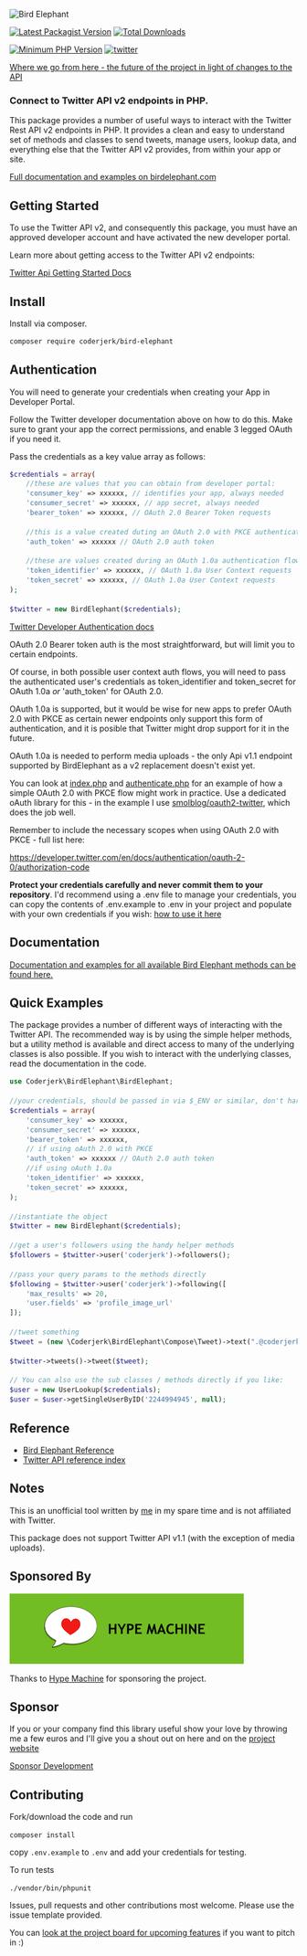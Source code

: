 <img src="https://birdelephant.com/logo-bird-elephant.svg" width="300px" alt=
"Bird Elephant">

[![Latest Packagist Version](https://img.shields.io/packagist/v/coderjerk/bird-elephant?logo=github&logoColor=white&style=flat-square)](https://packagist.org/packages/hubspot/api-client)  [![Total Downloads](https://img.shields.io/packagist/dt/coderjerk/bird-elephant.svg?logo=github&logoColor=white&style=flat-square)](https://packagist.org/packages/hubspot/api-client)

 [![Minimum PHP Version](https://img.shields.io/badge/php-%3E%3D%207.4-8892BF.svg)](https://php.net/) [![twitter](https://img.shields.io/twitter/follow/coderjerk?style=social)](https://twitter.com/coderjerk)



[Where we go from here - the future of the project in light of changes to the API](https://coderjerk.com/gifting-labour-to-big-business/)


### Connect to Twitter API v2 endpoints in PHP.

This package provides a number of useful ways to interact with the Twitter Rest API v2 endpoints in PHP. It provides a clean and easy to understand set of methods and classes to send tweets, manage users, lookup data, and everything else that the Twitter API v2 provides, from within your app or site.

[Full documentation and examples on birdelephant.com](https://birdelephant.com)

## Getting Started

To use the Twitter API v2, and consequently this package, you must have an approved developer account and have activated the new developer portal.

Learn more about getting access to the Twitter API v2 endpoints:

[Twitter Api Getting Started Docs](https://developer.twitter.com/en/docs/twitter-api/getting-started/guide)


## Install

Install via composer.

```bash
composer require coderjerk/bird-elephant
```

## Authentication

You will need to generate your credentials when creating your App in Developer Portal.

Follow the Twitter developer documentation above on how to do this. Make sure to grant your app the correct permissions, and enable 3 legged OAuth if you need it.

Pass the credentials as a key value array as follows:

```php
$credentials = array(
    //these are values that you can obtain from developer portal:
    'consumer_key' => xxxxxx, // identifies your app, always needed
    'consumer_secret' => xxxxxx, // app secret, always needed
    'bearer_token' => xxxxxx, // OAuth 2.0 Bearer Token requests

    //this is a value created duting an OAuth 2.0 with PKCE authentication flow:
    'auth_token' => xxxxxx // OAuth 2.0 auth token

    //these are values created during an OAuth 1.0a authentication flow to act ob behalf of other users, but these can also be obtained for your app from the developer portal in order to act on behalf of your app.
    'token_identifier' => xxxxxx, // OAuth 1.0a User Context requests
    'token_secret' => xxxxxx, // OAuth 1.0a User Context requests
);

$twitter = new BirdElephant($credentials);
```
[Twitter Developer Authentication docs](https://developer.twitter.com/en/docs/authentication/overview)

OAuth 2.0 Bearer token auth is the most straightforward, but will limit you to certain endpoints.

Of course, in both possible user context auth flows, you will need to pass the authenticated user's credentials as token_identifier and token_secret for OAuth 1.0a *or* 'auth_token' for OAuth 2.0.

OAuth 1.0a is supported, but it would be wise for new apps to prefer OAuth 2.0 with PKCE as certain newer endpoints only support this form of authentication, and it is posible that Twitter might drop support for it in the future.

OAuth 1.0a is needed to perform media uploads - the only Api v1.1 endpoint supported by BirdElephant as a v2 replacement doesn't exist yet.

You can look at [index.php](/index.php) and [authenticate.php](/authenticate.php) for an example of how a simple OAuth 2.0 with PKCE flow might work in practice. Use a dedicated oAuth library for this - in the example I use [smolblog/oauth2-twitter](https://github.com/smolblog/oauth2-twitter), which does the job well.

Remember to include the necessary scopes when using OAuth 2.0 with PKCE - full list here:

https://developer.twitter.com/en/docs/authentication/oauth-2-0/authorization-code

**Protect your credentials carefully and never commit them to your repository**. I'd recommend using a .env file to manage your credentials, you can copy the contents of .env.example to .env in your project and populate with your own credentials if you wish:  [how to use it here](https://github.com/vlucas/phpdotenv)

## Documentation

[Documentation and examples for all available Bird Elephant methods can be found here.](https://birdelephant.com)


## Quick Examples

The package provides a number of different ways of interacting with the Twitter API. The recommended way is by using the simple helper methods, but a utility method is available and direct access to many of the underlying classes is also possible. If you wish to interact with the underlying classes, read the documentation in the code.


```php
use Coderjerk\BirdElephant\BirdElephant;

//your credentials, should be passed in via $_ENV or similar, don't hardcode.
$credentials = array(
    'consumer_key' => xxxxxx,
    'consumer_secret' => xxxxxx,
    'bearer_token' => xxxxxx,
    // if using oAuth 2.0 with PKCE
    'auth_token' => xxxxxx // OAuth 2.0 auth token
    //if using oAuth 1.0a
    'token_identifier' => xxxxxx,
    'token_secret' => xxxxxx,
);

//instantiate the object
$twitter = new BirdElephant($credentials);

//get a user's followers using the handy helper methods
$followers = $twitter->user('coderjerk')->followers();

//pass your query params to the methods directly
$following = $twitter->user('coderjerk')->following([
    'max_results' => 20,
    'user.fields' => 'profile_image_url'
]);

//tweet something
$tweet = (new \Coderjerk\BirdElephant\Compose\Tweet)->text(".@coderjerk is so cool");

$twitter->tweets()->tweet($tweet);

// You can also use the sub classes / methods directly if you like:
$user = new UserLookup($credentials);
$user = $user->getSingleUserByID('2244994945', null);

```

## Reference
- [Bird Elephant Reference](https://birdelephant.com)
- [Twitter API reference index](https://developer.twitter.com/en/docs/api-reference-index)

## Notes

This is an unofficial tool written by [me](https://github.com/danieldevine) in my spare time and is not affiliated with Twitter.

This package does not support Twitter API v1.1 (with the exception of media uploads).

## Sponsored By

[![Hype Machine](/img/sponsors/hype_machine.png "Hype Machine")](https://hypem.com/)

Thanks to [Hype Machine](https://hypem.com/) for sponsoring the project.

## Sponsor
If you or your company find this library useful show your love by throwing me a few euros and I'll give you a shout out on here and on the [project website](https://birdelephant.com/)

[Sponsor Development](https://github.com/sponsors/danieldevine)

## Contributing

Fork/download the code and run

`composer install`

copy `.env.example` to `.env` and add your credentials for testing.

To run tests

`./vendor/bin/phpunit`

Issues, pull requests and other contributions most welcome. Please use the issue template provided.

You can [look at the project board for upcoming features](https://github.com/danieldevine/bird-elephant/projects/1) if you want to pitch in :)
